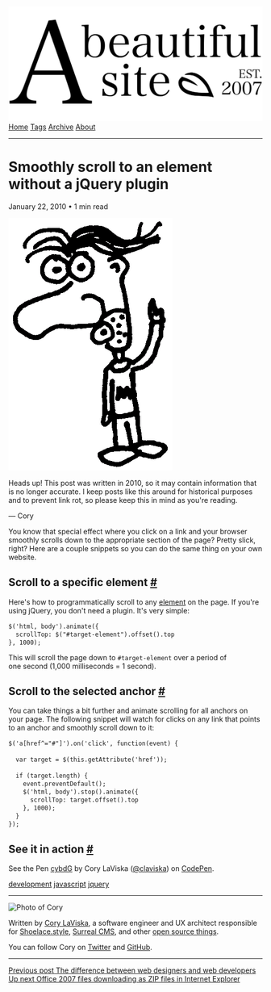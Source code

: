 <a href="../../index.html" class="header-link"><img src="../../images/logos/wordmark.svg" alt="A Beautiful Site" class="wordmark" /></a> <a href="../../index.html" class="nav-item">Home</a> <a href="../../tags/index.html" class="nav-item">Tags</a> <a href="../index.html" class="nav-item">Archive</a> <a href="../../about/index.html" class="nav-item">About</a>

------------------------------------------------------------------------

Smoothly scroll to an element without a jQuery plugin
=====================================================

January 22, 2010 • 1 min read

![A drawing of a cartoon man pointing upwards](../../images/artwork/pointer.gif)

Heads up! This post was written in 2010, so it may contain information that is no longer accurate. I keep posts like this around for historical purposes and to prevent link rot, so please keep this in mind as you're reading.

— Cory

You know that special effect where you click on a link and your browser smoothly scrolls down to the appropriate section of the page? Pretty slick, right? Here are a couple snippets so you can do the same thing on your own website.

Scroll to a specific element <a href="#scroll-to-a-specific-element" class="direct-link">#</a>
----------------------------------------------------------------------------------------------

Here's how to programmatically scroll to any [element](404.html) on the page. If you're using jQuery, you don't need a plugin. It's very simple:

    $('html, body').animate({
      scrollTop: $("#target-element").offset().top
    }, 1000);

This will scroll the page down to `#target-element` over a period of one second (1,000 milliseconds = 1 second).

Scroll to the selected anchor <a href="#scroll-to-the-selected-anchor" class="direct-link">#</a>
------------------------------------------------------------------------------------------------

You can take things a bit further and animate scrolling for all anchors on your page. The following snippet will watch for clicks on any link that points to an anchor and smoothly scroll down to it:

    $('a[href^="#"]').on('click', function(event) {

      var target = $(this.getAttribute('href'));

      if (target.length) {
        event.preventDefault();
        $('html, body').stop().animate({
          scrollTop: target.offset().top
        }, 1000);
      }
    });

See it in action <a href="#see-it-in-action" class="direct-link">#</a>
----------------------------------------------------------------------

See the Pen [cybdG](http://codepen.io/claviska/pen/cybdG/) by Cory LaViska ([@claviska](http://codepen.io/claviska)) on [CodePen](http://codepen.io/).

<a href="../../tags/development/index.html" class="post-tag">development</a> <a href="../../tags/javascript/index.html" class="post-tag">javascript</a> <a href="../../tags/jquery/index.html" class="post-tag">jquery</a>

------------------------------------------------------------------------

<img src="http://0.gravatar.com/avatar/bf1b3b95fd5b096a3592247c29667b33?s=512" alt="Photo of Cory" class="avatar avatar-small" />

Written by [Cory LaViska](../../index-4.html), a software engineer and UX architect responsible for [Shoelace.style](https://shoelace.style/), [Surreal CMS](https://www.surrealcms.com/), and other [open source things](https://github.com/claviska).

You can follow Cory on [Twitter](https://twitter.com/bgooonz) and [GitHub](https://github.com/claviska).

------------------------------------------------------------------------

<a href="../the-difference-between-web-designers-and-web-developers/index.html" class="post-nav-previous"><span class="small">Previous post</span> The difference between web designers and web developers</a> <a href="../office-2007-files-downloading-as-zip-in-internet-explorer/index.html" class="post-nav-next"><span class="small">Up next</span> Office 2007 files downloading as ZIP files in Internet Explorer</a>
